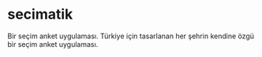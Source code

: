# secimatik
Bir seçim anket uygulaması. Türkiye için tasarlanan her şehrin kendine özgü bir seçim anket uygulaması.
